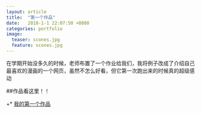 ```yaml
---
layout: article
title:  "第一个作品"
date:   2018-1-1 22:07:50 +0800
categories: portfolio
image:
  teaser: scones.jpg
  feature: scones.jpg
---
```

在学期开始没多久的时候，老师布置了一个作业给我们，我将例子改成了介绍自己最喜欢的漫画的一个网页，虽然不怎么好看，但它第一次跑出来的时候真的超级感动

##作品看这里！！
 
+* [我的第一个作品](https://zhengtingeing.github.io/portfolio/diyigezuopin-master/index.html)